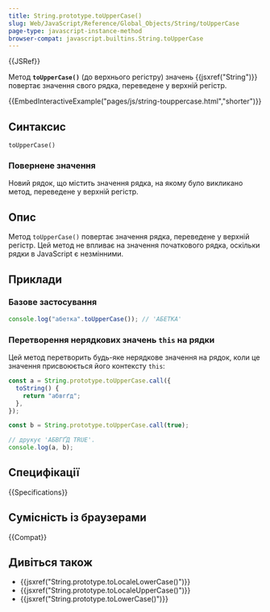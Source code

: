 ```yaml
---
title: String.prototype.toUpperCase()
slug: Web/JavaScript/Reference/Global_Objects/String/toUpperCase
page-type: javascript-instance-method
browser-compat: javascript.builtins.String.toUpperCase
---
```


{{JSRef}}

Метод **`toUpperCase()`** (до верхнього регістру) значень {{jsxref("String")}} повертає значення свого рядка, переведене у верхній регістр.

{{EmbedInteractiveExample("pages/js/string-touppercase.html","shorter")}}

## Синтаксис

```js-nolint
toUpperCase()
```

### Повернене значення

Новий рядок, що містить значення рядка, на якому було викликано метод, переведене у верхній регістр.

## Опис

Метод `toUpperCase()` повертає значення рядка, переведене у верхній регістр. Цей метод не впливає на значення початкового рядка, оскільки рядки в JavaScript є незмінними.

## Приклади

### Базове застосування

```js
console.log("абетка".toUpperCase()); // 'АБЕТКА'
```

### Перетворення нерядкових значень `this` на рядки

Цей метод перетворить будь-яке нерядкове значення на рядок, коли це значення присвоюється його контексту `this`:

```js
const a = String.prototype.toUpperCase.call({
  toString() {
    return "абвгґд";
  },
});

const b = String.prototype.toUpperCase.call(true);

// друкує 'АБВГҐД TRUE'.
console.log(a, b);
```

## Специфікації

{{Specifications}}

## Сумісність із браузерами

{{Compat}}

## Дивіться також

- {{jsxref("String.prototype.toLocaleLowerCase()")}}
- {{jsxref("String.prototype.toLocaleUpperCase()")}}
- {{jsxref("String.prototype.toLowerCase()")}}
